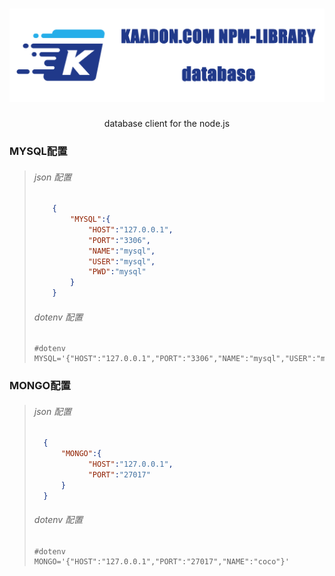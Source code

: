 <h1 align="center">
   <b>
        <a href="https://developer.kaadon.com"><img src="npm-logo.png"  alt="developer.kaadon.com"/></a><br>
    </b>
</h1>

<p align="center">database client for the node.js</p>

### MYSQL配置
> ###### json 配置
> ```json
>     {
>         "MYSQL":{
>             "HOST":"127.0.0.1",
>             "PORT":"3306",
>             "NAME":"mysql",
>             "USER":"mysql",
>             "PWD":"mysql"
>         }
>     }
> ```
> 
> ###### dotenv 配置
> ```dotenv
> #dotenv
> MYSQL='{"HOST":"127.0.0.1","PORT":"3306","NAME":"mysql","USER":"mysql","PWD":"mysql"}'
> ```
>
### MONGO配置
> ###### json 配置
> ```json
>   {
>       "MONGO":{
>             "HOST":"127.0.0.1",
>             "PORT":"27017"
>       }
>   }
> ```
>
> ###### dotenv 配置
> ```dotenv
> #dotenv
> MONGO='{"HOST":"127.0.0.1","PORT":"27017","NAME":"coco"}'
> ```
> 
